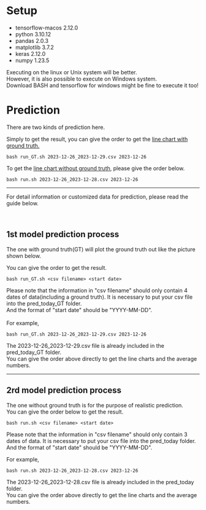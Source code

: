 # Setup
* tensorflow-macos 2.12.0
* python 3.10.12 
* pandas 2.0.3
* matplotlib 3.7.2
* keras 2.12.0
* numpy 1.23.5

Executing on the linux or Unix system will be better.  
However, it is also possible to execute on Windows system.   
Download BASH and tensorflow for windows might be fine to execute it too!  

# Prediction
There are two kinds of prediction here.

Simply to get the result, you can give the order to get the <ins>line chart with ground truth.</ins>
```
bash run_GT.sh 2023-12-26_2023-12-29.csv 2023-12-26
```

To get the <ins>line chart without ground truth</ins>, please give the order below.
```
bash run.sh 2023-12-26_2023-12-28.csv 2023-12-26
```

****

For detail information or customized data for prediction, please read the guide below. 

<br>

## 1st model prediction process
The one with ground truth(GT) will plot the ground truth out like the picture shown below.  <br>

You can give the order to get the result.  
```
bash run_GT.sh <csv filename> <start date>
```
Please note that the information in "csv filename" should only contain 4 dates of data(including a ground truth). It is necessary to put your csv file into the pred_today_GT folder.  
And the format of "start date" should be "YYYY-MM-DD".  
<br>
For example,  
```
bash run_GT.sh 2023-12-26_2023-12-29.csv 2023-12-26
```
The 2023-12-26_2023-12-29.csv file is already included in the pred_today_GT folder.   
You can give the order above directly to get the line charts and the average numbers.  

****

## 2rd model prediction process
The one without ground truth is for the purpose of realistic prediction.  
You can give the order below to get the result.  
```
bash run.sh <csv filename> <start date>
```
Please note that the information in "csv filename" should only contain 3 dates of data. It is necessary to put your csv file into the pred_today folder.  
And the format of "start date" should be "YYYY-MM-DD".  

For example,  
```
bash run.sh 2023-12-26_2023-12-28.csv 2023-12-26
```
The 2023-12-26_2023-12-28.csv file is already included in the pred_today folder.   
You can give the order above directly to get the line charts and the average numbers.  
